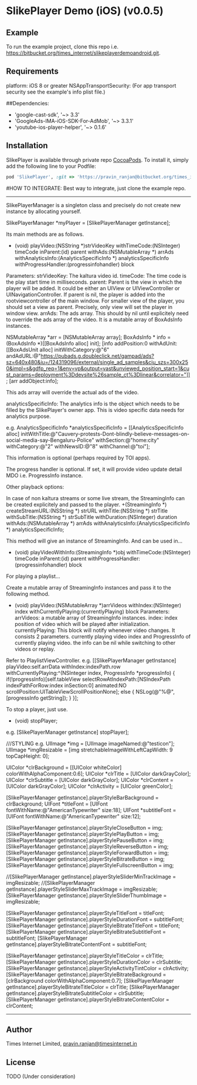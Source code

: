 # SlikePlayer Demo (iOS)  (v0.0.5)

## Example

To run the example project, clone this repo i.e. https://bitbucket.org/times_internet/slikeplayerdemoandroid.git.


## Requirements
platform: iOS 8 or greater
NSAppTransportSecurity: (For app transport security see the example's info plist file.)

##Dependencies:
* 'google-cast-sdk', '~> 3.3'
* 'GoogleAds-IMA-iOS-SDK-For-AdMob', '~> 3.3.1'
* 'youtube-ios-player-helper', '~> 0.1.6'

## Installation

SlikePlayer is available through private repo [CocoaPods](http://cocoapods.org). To install
it, simply add the following line to your Podfile:

```ruby
pod 'SlikePlayer', :git => 'https://pravin_ranjan@bitbucket.org/times_internet/slikeplayer-ios.git', :tag => '0.0.5'
```

#HOW TO INTEGRATE:
Best way to integrate, just clone the example repo.

**************************************
SlikePlayerManager is a singleton class and precisely do not create new instance by allocating yourself.
 
 SlikePlayerManager *myPlayer = [SlikePlayerManager getInstance];
 
 Its main methods are as follows.
 
 - (void) playVideo:(NSString *)strVideoKey withTimeCode:(NSInteger) timeCode inParent:(id) parent withAds:(NSMutableArray *) arrAds withAnalyticsInfo:(AnalyticsSpecificInfo *) analyticsSpecificInfo withProgressHandler:(progressinfohandler) block
 
 Parameters:
 strVideoKey: The kaltura video id.
 timeCode: The time code is the play start time in milliseconds.
 parent: Parent is the view in which the player will be added. It could be either an UIView or UIViewController or UINavigationController. If parent is nil, the player is added
 into the rootviewcontroller of the main window. For smaller view of the player, you should set a view as parent. Precisely, only view will set the player in window view.
 arrAds: The ads array. This should by nil until explicitely need to override the ads array of the video. It is a mutable array of BoxAdsInfo instances.
 
 NSMutableArray *arr = [NSMutableArray array];
 BoxAdsInfo * info = (BoxAdsInfo *)[[BoxAdsInfo alloc] init];
 [info addPosition:0 withAdUnit:[[BoxAdsUnit alloc] initWithCategory:@"6" andAdURL:@"https://pubads.g.doubleclick.net/gampad/ads?sz=640x480&iu=/124319096/external/single_ad_samples&ciu_szs=300x250&impl=s&gdfp_req=1&env=vp&output=vast&unviewed_position_start=1&cust_params=deployment%3Ddevsite%26sample_ct%3Dlinear&correlator="]];
 [arr addObject:info];
 
 This ads array will override the actual ads of the video.
 
 analyticsSpecificInfo: The analytics info is the object which needs to be filled by the SlikePlayer's owner app. This is video specific data needs for analytics purpose.
 
 e.g.
 AnalyticsSpecificInfo *analyticsSpecificInfo = [[AnalyticsSpecificInfo alloc] initWithTitle:@"Cauvery-protests-Dont-blindly-believe-messages-on-social-media-say-Bengaluru-Police" withSection:@"home:city" withCategory:@"2" withNewsID:@"8" withChannel:@"toi"];
 
 This information is optional (perhaps required by TOI apps).
 
 The progress handler is optional. If set, it will provide video update detail MDO i.e. ProgressInfo instance.
 
 
 Other playback options:
 
 In case of non kaltura streams or some live stream, the StreamingInfo can be created explicitely and passed to the player.
 +(StreamingInfo *) createStreamURL:(NSString *) strURL withTitle:(NSString *) strTitle withSubTitle:(NSString *) strSubTitle withDuration:(NSInteger) duration withAds:(NSMutableArray *) arrAds withAnalyticsInfo:(AnalyticsSpecificInfo *) analyticsSpecificInfo;
 
 This method will give an instance of StreamingInfo.
 And can be used in...
 - (void) playVideoWithInfo:(StreamingInfo *)obj withTimeCode:(NSInteger) timeCode inParent:(id) parent withProgressHandler:(progressinfohandler) block
 
 
 For playing a playlist...
 
 Create a mutable array of StreamingInfo instances and pass it to the following method.
 
 - (void) playVideo:(NSMutableArray *)arrVideos withIndex:(NSInteger) index withCurrentlyPlaying:(currentlyPlaying) block
 Parameters:
 arrVideos: a mutable array of StreamingInfo instances.
 index: index position of video which will be played after initialization.
 currentlyPlaying: This block will notify whenever video changes. It consists 2 parameters. currently playing video index and ProgressInfo of currently playing video. the info can be nil while switching to other videos or replay.
 
 Refer to PlaylistViewController.
 e.g.
 [[SlikePlayerManager getInstance] playVideo:self.arrData withIndex:indexPath.row withCurrentlyPlaying:^(NSInteger index, ProgressInfo *progressInfo) {
 if(!progressInfo)[self.tableView selectRowAtIndexPath:[NSIndexPath indexPathForRow:index inSection:0] animated:NO scrollPosition:UITableViewScrollPositionNone];
 else
 {
 NSLog(@"%@", [progressInfo getString]);
 }
 }];
 
 
 To stop a player, just use.
 - (void) stopPlayer;
 
 e.g. [SlikePlayerManager getInstance] stopPlayer];
 
 
 ///STYLING e.g.
 UIImage *img = [UIImage imageNamed:@"testicon"];
 UIImage *imgResizable = [img stretchableImageWithLeftCapWidth: 9 topCapHeight: 0];
 
 UIColor *clrBackground = [[UIColor whiteColor] colorWithAlphaComponent:0.6];
 UIColor *clrTitle = [UIColor darkGrayColor];
 UIColor *clrSubtitle = [UIColor darkGrayColor];
 UIColor *clrContent = [UIColor darkGrayColor];
 UIColor *clrActivity = [UIColor greenColor];
 
 [SlikePlayerManager getInstance].playerStyleBarBackground = clrBackground;
 UIFont *titleFont = [UIFont fontWithName:@"AmericanTypewriter" size:18];
 UIFont *subtitleFont = [UIFont fontWithName:@"AmericanTypewriter" size:12];
 
 [SlikePlayerManager getInstance].playerStyleCloseButton = img;
 [SlikePlayerManager getInstance].playerStylePlayButton = img;
 [SlikePlayerManager getInstance].playerStylePauseButton = img;
 [SlikePlayerManager getInstance].playerStyleReverseButton = img;
 [SlikePlayerManager getInstance].playerStyleForwardButton = img;
 [SlikePlayerManager getInstance].playerStyleBitrateButton = img;
 [SlikePlayerManager getInstance].playerStyleFullscreenButton = img;
 
 //[SlikePlayerManager getInstance].playerStyleSliderMinTrackImage = imgResizable;
 //[SlikePlayerManager getInstance].playerStyleSliderMaxTrackImage = imgResizable;
 [SlikePlayerManager getInstance].playerStyleSliderThumbImage = imgResizable;
 
 [SlikePlayerManager getInstance].playerStyleTitleFont = titleFont;
 [SlikePlayerManager getInstance].playerStyleDurationFont = subtitleFont;
 [SlikePlayerManager getInstance].playerStyleBitrateTitleFont = titleFont;
 [SlikePlayerManager getInstance].playerStyleBitrateSubtitleFont = subtitleFont;
 [SlikePlayerManager getInstance].playerStyleBitrateContentFont = subtitleFont;
 
 [SlikePlayerManager getInstance].playerStyleTitleColor = clrTitle;
 [SlikePlayerManager getInstance].playerStyleDurationColor = clrSubtitle;
 [SlikePlayerManager getInstance].playerStyleActivityTintColor = clrActivity;
 [SlikePlayerManager getInstance].playerStyleBitrateBackground = [clrBackground colorWithAlphaComponent:0.7];
 [SlikePlayerManager getInstance].playerStyleBitrateTitleColor = clrTitle;
 [SlikePlayerManager getInstance].playerStyleBitrateSubtitleColor = clrSubtitle;
 [SlikePlayerManager getInstance].playerStyleBitrateContentColor = clrContent;
**************************************


## Author

Times Internet Limited, pravin.ranjan@timesinternet.in

## License

TODO (Under consideration)
